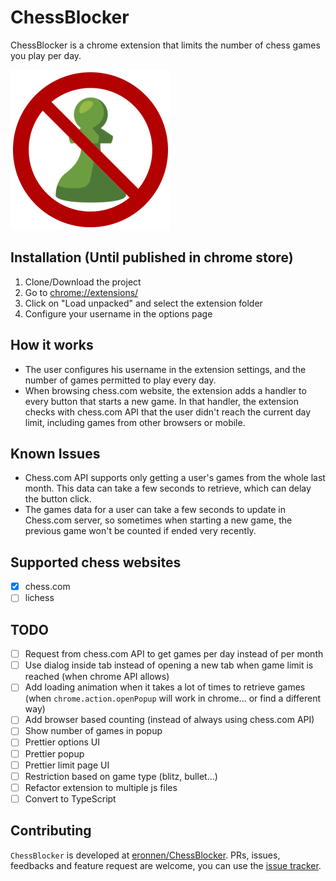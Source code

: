 # ChessBlocker

ChessBlocker is a chrome extension that limits the number of chess games you play per day.

<img src="./images/ChessBlocker256.png">

## Installation (Until published in chrome store)
1. Clone/Download the project
2. Go to [chrome://extensions/](chrome://extensions/)
3. Click on "Load unpacked" and select the extension folder
4. Configure your username in the options page
## How it works
* The user configures his username in the extension settings, and the number of games permitted to play every day.
* When browsing chess.com website, the extension adds a handler to every button that starts a new game. In that handler, the extension checks with chess.com API that the user didn't reach the current day limit, including games from other browsers or mobile.
## Known Issues
* Chess.com API supports only getting a user's games from the whole last month. This data can take a few seconds to retrieve, which can delay the button click.
* The games data for a user can take a few seconds to update in Chess.com server, so sometimes when starting a new game, the previous game won't be counted if ended very recently.

## Supported chess websites

- [x] chess.com
- [ ] lichess

## TODO
- [ ] Request from chess.com API to get games per day instead of per month
- [ ] Use dialog inside tab instead of opening a new tab when game limit is reached (when chrome API allows)
- [ ] Add loading animation when it takes a lot of times to retrieve games (when `chrome.action.openPopup` will work in chrome... or find a different way)
- [ ] Add browser based counting (instead of always using chess.com API)
- [ ] Show number of games in popup
- [ ] Prettier options UI
- [ ] Prettier popup
- [ ] Prettier limit page UI
- [ ] Restriction based on game type (blitz, bullet...)
- [ ] Refactor extension to multiple js files
- [ ] Convert to TypeScript

## Contributing

`ChessBlocker` is developed at [eronnen/ChessBlocker](https://github.com/eronnen/ChessBlocker). PRs, issues, feedbacks and feature request are welcome, you can use the [issue tracker](https://github.com/eronnen/ChessBlocker/issues).